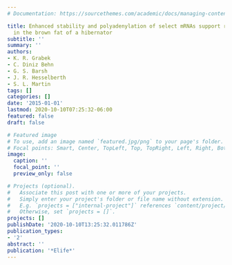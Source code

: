 ```yaml
---
# Documentation: https://sourcethemes.com/academic/docs/managing-content/

title: Enhanced stability and polyadenylation of select mRNAs support rapid thermogenesis
  in the brown fat of a hibernator
subtitle: ''
summary: ''
authors:
- K. R. Grabek
- C. Diniz Behn
- G. S. Barsh
- J. R. Hesselberth
- S. L. Martin
tags: []
categories: []
date: '2015-01-01'
lastmod: 2020-10-10T07:25:32-06:00
featured: false
draft: false

# Featured image
# To use, add an image named `featured.jpg/png` to your page's folder.
# Focal points: Smart, Center, TopLeft, Top, TopRight, Left, Right, BottomLeft, Bottom, BottomRight.
image:
  caption: ''
  focal_point: ''
  preview_only: false

# Projects (optional).
#   Associate this post with one or more of your projects.
#   Simply enter your project's folder or file name without extension.
#   E.g. `projects = ["internal-project"]` references `content/project/deep-learning/index.md`.
#   Otherwise, set `projects = []`.
projects: []
publishDate: '2020-10-10T13:25:32.011786Z'
publication_types:
- '2'
abstract: ''
publication: '*Elife*'
---
```

